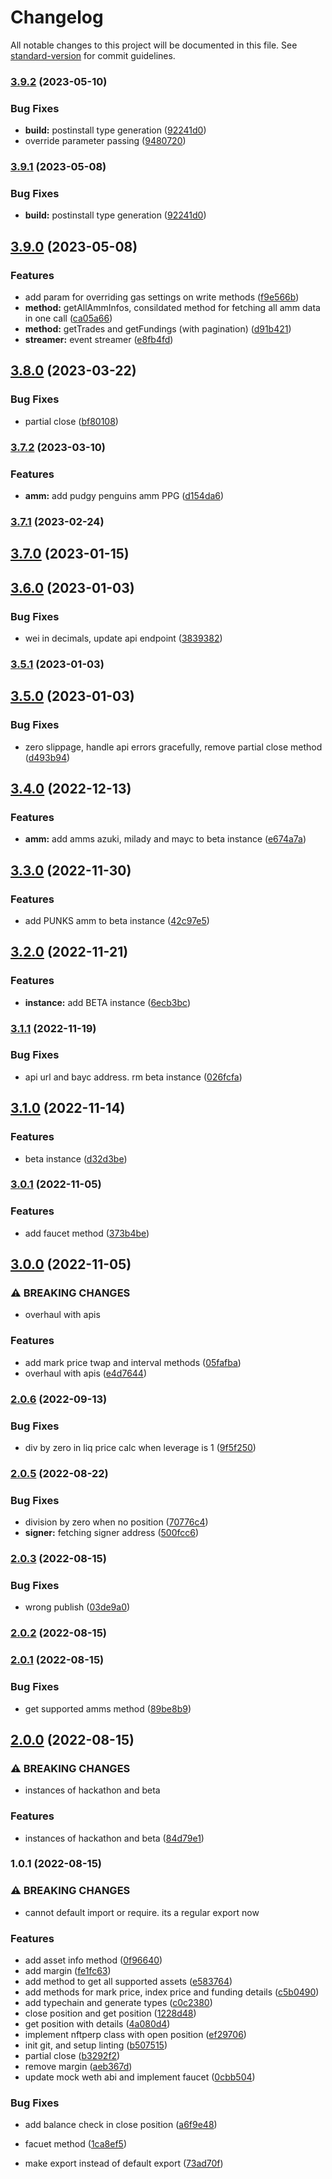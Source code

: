 # Changelog

All notable changes to this project will be documented in this file. See [standard-version](https://github.com/conventional-changelog/standard-version) for commit guidelines.

### [3.9.2](https://github.com/nftperp/nftperp-sdk/compare/v3.9.0...v3.9.2) (2023-05-10)


### Bug Fixes

* **build:** postinstall type generation ([92241d0](https://github.com/nftperp/nftperp-sdk/commit/92241d06bccca07a3ecb0da85d5b9c26dd65cf66))
* override parameter passing ([9480720](https://github.com/nftperp/nftperp-sdk/commit/948072003d400ebc930f86a129ed40b5ba8e1d01))

### [3.9.1](https://github.com/nftperp/nftperp-sdk/compare/v3.9.0...v3.9.1) (2023-05-08)


### Bug Fixes

* **build:** postinstall type generation ([92241d0](https://github.com/nftperp/nftperp-sdk/commit/92241d06bccca07a3ecb0da85d5b9c26dd65cf66))

## [3.9.0](https://github.com/nftperp/nftperp-sdk/compare/v3.8.0...v3.9.0) (2023-05-08)


### Features

* add param for overriding gas settings on write methods ([f9e566b](https://github.com/nftperp/nftperp-sdk/commit/f9e566b5115cca7f25870369bb37890bf614350f))
* **method:** getAllAmmInfos, consildated method for fetching all amm data in one call ([ca05a66](https://github.com/nftperp/nftperp-sdk/commit/ca05a66882043bdfe93d07b9069e310067106ac8))
* **method:** getTrades and getFundings (with pagination) ([d91b421](https://github.com/nftperp/nftperp-sdk/commit/d91b42123e5e3af5e830812b0297ffe7fdebb582))
* **streamer:** event streamer ([e8fb4fd](https://github.com/nftperp/nftperp-sdk/commit/e8fb4fd6f3c1af4f57403ad728b4e1d883a24ef3))

## [3.8.0](https://github.com/nftperp/nftperp-sdk/compare/v3.7.2...v3.8.0) (2023-03-22)


### Bug Fixes

* partial close ([bf80108](https://github.com/nftperp/nftperp-sdk/commit/bf80108ac2070440709b66354661415424a6b8d4))

### [3.7.2](https://github.com/nftperp/nftperp-sdk/compare/v3.7.1...v3.7.2) (2023-03-10)


### Features

* **amm:** add pudgy penguins amm PPG ([d154da6](https://github.com/nftperp/nftperp-sdk/commit/d154da61547d4e325784c59f105da48b322c20e9))

### [3.7.1](https://github.com/nftperp/nftperp-sdk/compare/v3.7.0...v3.7.1) (2023-02-24)

## [3.7.0](https://github.com/nftperp/nftperp-sdk/compare/v3.6.0...v3.7.0) (2023-01-15)

## [3.6.0](https://github.com/nftperp/nftperp-sdk/compare/v3.5.1...v3.6.0) (2023-01-03)


### Bug Fixes

* wei in decimals, update api endpoint ([3839382](https://github.com/nftperp/nftperp-sdk/commit/38393820c11b18ce187b3175418f8673bbbe36b8))

### [3.5.1](https://github.com/nftperp/nftperp-sdk/compare/v3.5.0...v3.5.1) (2023-01-03)

## [3.5.0](https://github.com/nftperp/nftperp-sdk/compare/v3.4.0...v3.5.0) (2023-01-03)


### Bug Fixes

* zero slippage, handle api errors gracefully, remove partial close method ([d493b94](https://github.com/nftperp/nftperp-sdk/commit/d493b94ad6d75e187c45d259cbf84d2dfa6877e9))

## [3.4.0](https://github.com/nftperp/nftperp-sdk/compare/v3.3.0...v3.4.0) (2022-12-13)


### Features

* **amm:** add amms azuki, milady and mayc to beta instance ([e674a7a](https://github.com/nftperp/nftperp-sdk/commit/e674a7acf9383dcc83edd16d09c67c66c978b177))

## [3.3.0](https://github.com/nftperp/nftperp-sdk/compare/v3.2.0...v3.3.0) (2022-11-30)


### Features

* add PUNKS amm to beta instance ([42c97e5](https://github.com/nftperp/nftperp-sdk/commit/42c97e59a0f025de5bdc86407d27f51092283baf))

## [3.2.0](https://github.com/nftperp/nftperp-sdk/compare/v3.1.1...v3.2.0) (2022-11-21)


### Features

* **instance:** add BETA instance ([6ecb3bc](https://github.com/nftperp/nftperp-sdk/commit/6ecb3bc99468e2e521c66cd338559eebaae21aa2))

### [3.1.1](https://github.com/nftperp/nftperp-sdk/compare/v3.1.0...v3.1.1) (2022-11-19)


### Bug Fixes

* api url and bayc address. rm beta instance ([026fcfa](https://github.com/nftperp/nftperp-sdk/commit/026fcfa9bcf408c2b4ba65a52c30ef20a1a1ccb6))

## [3.1.0](https://github.com/nftperp/nftperp-sdk/compare/v3.0.1...v3.1.0) (2022-11-14)


### Features

* beta instance ([d32d3be](https://github.com/nftperp/nftperp-sdk/commit/d32d3be77855f23a506d276a0fede01cdb855483))

### [3.0.1](https://github.com/nftperp/nftperp-sdk/compare/v3.0.0...v3.0.1) (2022-11-05)


### Features

* add faucet method ([373b4be](https://github.com/nftperp/nftperp-sdk/commit/373b4beb48329c188a5e944fdd10c7b63b5267dd))

## [3.0.0](https://github.com/nftperp/nftperp-sdk/compare/v2.0.6...v3.0.0) (2022-11-05)


### ⚠ BREAKING CHANGES

* overhaul with apis

### Features

* add mark price twap and interval methods ([05fafba](https://github.com/nftperp/nftperp-sdk/commit/05fafbabf027164febe57dcffd6eaf8402713b11))
* overhaul with apis ([e4d7644](https://github.com/nftperp/nftperp-sdk/commit/e4d76440015f3e9129f36b37499848cc379c0d7e))

### [2.0.6](https://github.com/nftperp/nftperp-sdk/compare/v2.0.5...v2.0.6) (2022-09-13)


### Bug Fixes

* div by zero in liq price calc when leverage is 1 ([9f5f250](https://github.com/nftperp/nftperp-sdk/commit/9f5f25018259a1b83f58a06ea0c24dd564d31085))

### [2.0.5](https://github.com/nftperp/nftperp-sdk/compare/v2.0.4...v2.0.5) (2022-08-22)


### Bug Fixes

* division by zero when no position ([70776c4](https://github.com/nftperp/nftperp-sdk/commit/70776c44dc6cbc1edc7c553a67bb9157ce5b1d25))
* **signer:** fetching signer address ([500fcc6](https://github.com/nftperp/nftperp-sdk/commit/500fcc65784a40901609cf6ad0d5c139eff6b179))

### [2.0.3](https://github.com/nftperp/nftperp-sdk/compare/v2.0.2...v2.0.3) (2022-08-15)


### Bug Fixes

* wrong publish ([03de9a0](https://github.com/nftperp/nftperp-sdk/commit/03de9a0dd084e1cbefc41be404e4861a25503fcf))

### [2.0.2](https://github.com/nftperp/nftperp-sdk/compare/v2.0.1...v2.0.2) (2022-08-15)

### [2.0.1](https://github.com/nftperp/nftperp-sdk/compare/v2.0.0...v2.0.1) (2022-08-15)


### Bug Fixes

* get supported amms method ([89be8b9](https://github.com/nftperp/nftperp-sdk/commit/89be8b9a566a1ecc8ab96893f537ec49c139ffc3))

## [2.0.0](https://github.com/nftperp/nftperp-sdk/compare/v1.0.1...v2.0.0) (2022-08-15)


### ⚠ BREAKING CHANGES

* instances of hackathon and beta

### Features

* instances of hackathon and beta ([84d79e1](https://github.com/nftperp/nftperp-sdk/commit/84d79e1575aedd95f9893740e48905b7cb0271a4))

### 1.0.1 (2022-08-15)


### ⚠ BREAKING CHANGES

* cannot default import or require. its a regular export now

### Features

* add asset info method ([0f96640](https://github.com/nftperp/nftperp-sdk/commit/0f96640720d88bc8cd908a2b98048c7dfadfbcf6))
* add margin ([fe1fc63](https://github.com/nftperp/nftperp-sdk/commit/fe1fc63e550c7694e52b9b771c53197f7560d59e))
* add method to get all supported assets ([e583764](https://github.com/nftperp/nftperp-sdk/commit/e583764beadb63b7544bf1a552f0574956c1367c))
* add methods for mark price, index price and funding details ([c5b0490](https://github.com/nftperp/nftperp-sdk/commit/c5b0490017e7bdb31e350ed8c25a6e5e326ac2c9))
* add typechain and generate types ([c0c2380](https://github.com/nftperp/nftperp-sdk/commit/c0c2380a2d1bdd18aea7f133ddc5d968c01858c5))
* close position and get position ([1228d48](https://github.com/nftperp/nftperp-sdk/commit/1228d484cb88e7929d4c2306716e6c057bd03844))
* get position with details ([4a080d4](https://github.com/nftperp/nftperp-sdk/commit/4a080d4fe3af9862dd19c87af0c43c48a6422c40))
* implement nftperp class with open position ([ef29706](https://github.com/nftperp/nftperp-sdk/commit/ef29706e3467e215569c8bce614453477728e72d))
* init git, and setup linting ([b507515](https://github.com/nftperp/nftperp-sdk/commit/b507515cdf9193ee17c67119c88a89b273351106))
* partial close ([b3292f2](https://github.com/nftperp/nftperp-sdk/commit/b3292f228820723aff0bab304fc9d3f3c66d5581))
* remove margin ([aeb367d](https://github.com/nftperp/nftperp-sdk/commit/aeb367d94cc1d6902c0236eaecb2dd7bef7e0781))
* update mock weth abi and implement faucet ([0cbb504](https://github.com/nftperp/nftperp-sdk/commit/0cbb50459debf0a2b6175f69d50250578fce5969))


### Bug Fixes

* add balance check in close position ([a6f9e48](https://github.com/nftperp/nftperp-sdk/commit/a6f9e4877abaa53aa30e64f4020408cdbd72b69f))
* facuet method ([1ca8ef5](https://github.com/nftperp/nftperp-sdk/commit/1ca8ef539d02862b186db8ab950c38c85f86ffa7))


* make export instead of default export ([73ad70f](https://github.com/nftperp/nftperp-sdk/commit/73ad70fecb205635c667b3858bbfea05040e6675))
